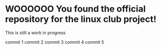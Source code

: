 # WOOOOOO You found the official repository for the linux club project!

This is still a work in progress

commit 1
commit 2
commit 3
commit 4
commit 5